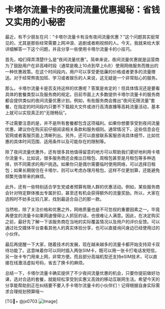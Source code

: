 # 卡塔尔流量卡的夜间流量优惠揭秘：省钱又实用的小秘密

最近，有不少朋友在问：“卡塔尔流量卡有没有夜间流量优惠？”这个问题其实挺常见的，尤其是那些经常需要上网冲浪、追剧或者刷视频的人。今天，我就来给大家详细解答一下这个问题，并且分享一些使用卡塔尔流量卡的小技巧。

首先，咱们得弄清楚什么是“夜间流量优惠”。简单来说，夜间流量优惠就是运营商为了鼓励用户在非高峰时段（通常是晚上10点到早上6点）使用网络服务而推出的一种优惠政策。在这个时间段内，用户可以享受更低廉的价格或者更多的流量赠送。对于经常熬夜加班、学习或者娱乐的人来说，这无疑是一个非常贴心的服务。

那么，卡塔尔流量卡是否支持这样的优惠呢？答案是肯定的！但具体情况还是要看具体的套餐类型以及服务商的规定。目前市面上大多数提供卡塔尔流量卡的服务商都会提供类似的夜间流量优惠计划。例如，有些服务商会推出“夜间无限流量”套餐，在指定的时间段内只要不下载超大文件或进行高清直播等高耗流量活动，基本上就可以实现真正的“无限畅玩”。

不过需要注意的是，并不是所有套餐都包含这项福利。如果你想要享受到夜间流量优惠，建议你在购买前仔细阅读相关条款和服务细则。通常情况下，这些信息会在官网或者客服页面上清晰列出。另外，还可以直接联系客服咨询具体细节，比如优惠的具体时间范围、适用条件以及可能存在的限制等。

除了夜间流量优惠外，还有很多其他值得留意的地方可以帮助我们更好地利用卡塔尔流量卡。比如说，很多服务商还会推出日租包、周租包甚至是月租包等多种选择，供不同需求的用户挑选。如果你只是偶尔需要临时使用网络，可以选择日租包；如果长期居住在卡塔尔，则可以考虑办理月租包，这样不仅更划算，还能避免频繁充值带来的麻烦。

此外，还有一些特别适合学生党或者预算有限人群的优惠活动。例如，某些服务商会针对特定群体推出专属折扣，甚至还有机会获得额外的流量奖励。所以，大家在选购时不妨多比较几家，找到最适合自己的那一款。

当然啦，除了关注价格和优惠之外，网络质量也是不可忽视的重要因素之一。毕竟再便宜的流量卡如果网速慢得让人抓狂的话，也很难让人满意。因此，在决定购买之前，最好先了解一下该服务商在当地的实际覆盖情况以及用户的评价反馈。可以通过社交媒体平台查看其他人的真实体验分享，也可以直接询问身边已经使用过的小伙伴。

最后再提醒一下大家，随着技术的发展，现在越来越多的流量卡都开始支持双卡双待功能了。这意味着你可以同时插入两张SIM卡，既可以用一张卡打电话发短信，另一张卡专门用来上网，非常方便。而且部分高端机型还支持eSIM技术，可以直接在线激活虚拟号码，省去了换卡的麻烦。

总结一下，卡塔尔流量卡确实提供了不少夜间流量优惠的机会，只要你提前做好功课，选对合适的套餐，就能轻松享受到实惠又高效的移动互联网生活。希望今天的分享能帮助到正在纠结要不要入手卡塔尔流量卡的小伙伴们！记得根据自身实际需求合理规划预算哦～

[TG💪+ @jx0703 ![Image](https://github.com/user-attachments/assets/dbca1d08-cadb-493c-b0ec-ad6f7a83f270)]